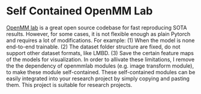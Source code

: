 # Self Contained OpenMM Lab
[OpenMM lab](https://github.com/open-mmlab) is a great open source codebase for fast reproducing SOTA results. 
However, for some cases, it is not flexible enough as plain Pytorch and requires a lot of modifications.
For example: (1) When the model is none end-to-end trainable. (2) The dataset folder structure are fixed, do not support other dataset formats, like LMBD. (3) Save the certain feature maps of the models for visualization.
In order to allivate these limitations, I remove the the dependency of openmmlab modules (e.g. image transform module), to make these module self-contained.
These self-contained modules can be easily integrated into your research project by simply copying and pasting them.
This project is suitable for research projects.

